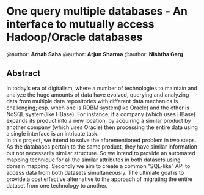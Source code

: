 <h1>One query multiple databases - An interface to mutually access Hadoop/Oracle databases</h1>
@author: <b>Arnab Saha</b>
@author: <b>Arjun Sharma</b>
@author: <b>Nishtha Garg</b>

<h2>Abstract</h2>
In today’s era of digitalism, where a number of technologies to maintain and analyze the huge amounts of data have evolved, querying and analyzing data from multiple data repositories with different data mechanics is challenging; esp. when one is RDBM system(like Oracle) and the other is NoSQL system(like HBase). For instance, if a company (which uses HBase) expands its product into a new location, by acquiring a similar product by another company (which uses Oracle) then processing the entire data using a single interface is an intricate task.</br>
In this project, we intend to solve the aforementioned problem in two steps. As the databases pertain to the same product, they have similar information but not necessarily similar structure. So we intend to provide an automated mapping technique for all the similar attributes in both datasets using domain mapping. Secondly we aim to create a common “SQL-like” API to access data from both datasets simultaneously. The ultimate goal is to provide a cost effective alternative to the approach of migrating the entire dataset from one technology to another.
